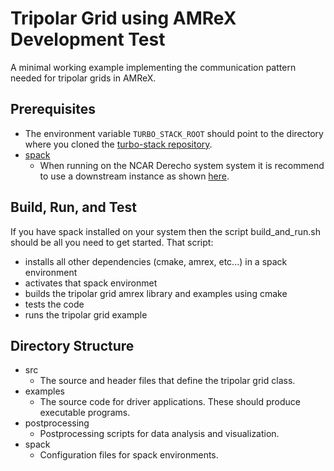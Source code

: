 # Tripolar Grid using AMReX Development Test

A minimal working example implementing the communication pattern needed for tripolar grids in AMReX.

## Prerequisites

- The environment variable `TURBO_STACK_ROOT` should point to the directory where you cloned the [turbo-stack repository](https://github.com/TURBO-ESM/turbo-stack/).
- [spack](https://spack.io/)
  - When running on the NCAR Derecho system system it is recommend to use a downstream instance as shown [here](https://ncar-hpc-docs.readthedocs.io/en/latest/environment-and-software/user-environment/spack/).


## Build, Run, and Test
If you have spack installed on your system then the script build_and_run.sh should be all you need to get started. That script:
- installs all other dependencies (cmake, amrex, etc...) in a spack environment 
- activates that spack environmet
- builds the tripolar grid amrex library and examples using cmake
- tests the code
- runs the tripolar grid example

## Directory Structure
- src 
  - The source and header files that define the tripolar grid class.
- examples 
  - The source code for driver applications. These should produce executable programs.
- postprocessing 
  - Postprocessing scripts for data analysis and visualization. 
- spack 
  - Configuration files for spack environments.

